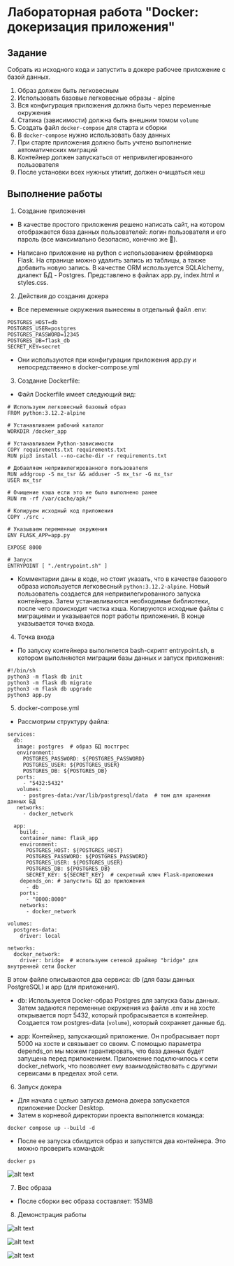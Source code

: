 # Лабораторная работа "Docker: докеризация приложения"
## Задание
Собрать из исходного кода и запустить в докере рабочее приложение с базой данных.
1. Образ должен быть легковесным
2. Использовать базовые легковесные образы - alpine
3. Вся конфигурация приложения должна быть через переменные окружения
4. Статика (зависимости) должна быть внешним томом `volume`
5. Создать файл `docker-compose` для старта и сборки
6. В `docker-compose` нужно использовать базу данных
7. При старте приложения должно быть учтено выполнение автоматических миграций
8. Контейнер должен запускаться от непривилегированного пользователя
9. После установки всех нужных утилит, должен очищаться кеш

## Выполнение работы
1. Создание приложения

- В качестве простого приложения решено написать сайт, на котором отображается база данных пользователей:
логин пользователя и его пароль (все максимально безопасно, конечно же 🙂).

- Написано приложение на python с использованием фреймворка Flask. На странице можно удалить запись из таблицы, а также 
добавить новую запись. В качестве ORM используется SQLAlchemy, диалект БД - Postgres. Представлено в файлах app.py,
index.html и styles.css.

2. Действия до создания докера

- Все переменные окружения вынесены в отдельный файл .env:
```
POSTGRES_HOST=db
POSTGRES_USER=postgres
POSTGRES_PASSWORD=12345
POSTGRES_DB=flask_db
SECRET_KEY=secret
```
- Они используются при конфигурации приложения app.py и непосредственно в docker-compose.yml 

3. Создание Dockerfile:
- Файл Dockerfile имеет следующий вид:
```
# Используем легковесный базовый образ
FROM python:3.12.2-alpine

# Устанавливаем рабочий каталог
WORKDIR /docker_app

# Устанавливаем Python-зависимости
COPY requirements.txt requirements.txt
RUN pip3 install --no-cache-dir -r requirements.txt

# Добавляем непривилегированного пользователя
RUN addgroup -S mx_tsr && adduser -S mx_tsr -G mx_tsr
USER mx_tsr

# Очищение кэша если это не было выполнено ранее
RUN rm -rf /var/cache/apk/*

# Копируем исходный код приложения
COPY ./src .

# Указываем переменные окружения
ENV FLASK_APP=app.py

EXPOSE 8000

# Запуск
ENTRYPOINT [ "./entrypoint.sh" ]
```
- Комментарии даны в коде, но стоит указать, что в качестве базового образа используется легковесный `python:3.12.2-alpine`. 
Новый пользователь создается для непривилегированного запуска контейнера. Затем устанавливаются 
необходимые библиотеки, после чего происходит чистка кэша. Копируются исходные файлы с миграциями и указывается порт работы
приложения. В конце указывается точка входа.

4. Точка входа
- По запуску контейнера выполняется bash-скрипт entrypoint.sh, в котором выполняются миграции базы данных и запуск приложения:
```
#!/bin/sh
python3 -m flask db init
python3 -m flask db migrate
python3 -m flask db upgrade
python3 app.py
```

5. docker-compose.yml
- Рассмотрим структуру файла:
```
services:
  db:
   image: postgres  # образ БД постгрес
   environment:
     POSTGRES_PASSWORD: ${POSTGRES_PASSWORD}
     POSTGRES_USER: ${POSTGRES_USER}
     POSTGRES_DB: ${POSTGRES_DB}
   ports:
     - "5432:5432"
   volumes:
     - postgres-data:/var/lib/postgresql/data  # том для хранения данных БД
   networks:
     - docker_network

  app:
    build: .
    container_name: flask_app
    environment:
      POSTGRES_HOST: ${POSTGRES_HOST}
      POSTGRES_PASSWORD: ${POSTGRES_PASSWORD}
      POSTGRES_USER: ${POSTGRES_USER}
      POSTGRES_DB: ${POSTGRES_DB}
      SECRET_KEY: ${SECRET_KEY}  # секретный ключ Flask-приложения
    depends_on: # запустить БД до приложения
      - db
    ports:
      - "8000:8000"
    networks:
      - docker_network

volumes:
  postgres-data:
    driver: local

networks:
  docker_network:
    driver: bridge  # используем сетевой драйвер "bridge" для внутренней сети Docker
```
В этом файле описываются два сервиса: db (для базы данных PostgreSQL) и app (для приложения).

- db: Используется Docker-образ Postgres для запуска базы данных. Затем задаются переменные окружения из файла .env и
на хосте открывается порт 5432, который пробрасывается в контейнер. Создается том postgres-data (`volume`), который сохраняет данные бд.


- app: Контейнер, запускающий приложение. Он пробрасывает порт 5000 на хосте и связывает со своим. С помощью параметра 
depends_on мы можем гарантировать, что база данных будет запущена перед приложением. Приложение подключилось к сети docker_network, 
что позволяет ему взаимодействовать с другими сервисами в пределах этой сети.

6. Запуск докера
- Для начала с целью запуска демона докера запускается приложение Docker Desktop.
- Затем в корневой директории проекта выполняется команда:
```
docker compose up --build -d
```
- После ее запуска сбилдится образ и запустятся два контейнера. Это можно проверить командой:
```
docker ps
```
![alt text](https://github.com/mx-tsr/seti-lab4-docker/blob/main/1.png?raw=true)

7. Вес образа
- После сборки вес образа составляет: 153MB

8. Демонстрация работы

![alt text](https://github.com/mx-tsr/seti-lab4-docker/blob/main/2.png?raw=true)

![alt text](https://github.com/mx-tsr/seti-lab4-docker/blob/main/3.png?raw=true)

![alt text](https://github.com/mx-tsr/seti-lab4-docker/blob/main/4.png?raw=true)